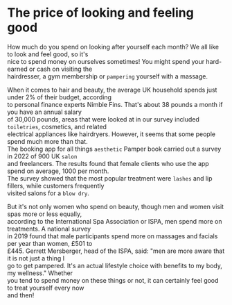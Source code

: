 # The price of looking and feeling good

How much do you spend on looking after yourself each month? We all like to look and feel good, so it's  
nice to spend money on ourselves sometimes! You might spend your hard-earned or cash on visiting the  
hairdresser, a gym membership or `pampering` yourself with a massage.  

When it comes to hair and beauty, the average UK household spends just under 2% of their budget, according  
to personal finance experts Nimble Fins. That's about 38 pounds a month if you have an annual salary  
of 30,000 pounds, areas that were looked at in our survey included `toiletries`, cosmetics, and related  
electrical appliances like hairdryers. However, it seems that some people spend much more than that.  
The booking app for all things `aesthetic` Pamper book carried out a survey in 2022 of 900 UK `salon`  
and freelancers. The results found that female clients who use the app spend on average, 1000 per month.  
The survey showed that the most popular treatment were `lashes` and lip fillers, while customers frequently  
visited salons for a `blow dry`.  

But it's not only women who spend on beauty, though men and women visit spas more or less equally,  
according to the International Spa Association or ISPA, men spend more on treatments. A national survey  
in 2019 found that male participants spend more on massages and facials per year than women, £501 to  
£445. Gerrett Mersberger, head of the ISPA, said: "men are more aware that it is not just a thing I  
go to get pampered. It's an actual lifestyle choice with benefits to my body, my wellness." Whether  
you tend to spend money on these things or not, it can certainly feel good to treat yourself every now  
and then!
